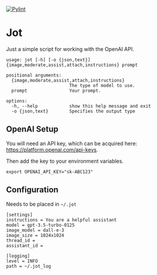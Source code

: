 [![Pylint](https://github.com/kyager/jot/actions/workflows/pylint.yml/badge.svg)](https://github.com/kyager/jot/actions/workflows/pylint.yml)

# Jot

Just a simple script for working with the OpenAI API.

```
usage: jot [-h] [-o {json,text}] {image,moderate,assist,attach,instructions} prompt

positional arguments:
  {image,moderate,assist,attach,instructions}
                        The type of model to use.
  prompt                Your prompt.

options:
  -h, --help            show this help message and exit
  -o {json,text}        Specifies the output type
```

## OpenAI Setup
You will need an API key, which can be acquired here: https://platform.openai.com/api-keys.

Then add the key to your environment variables.

`export OPENAI_API_KEY="sk-ABC123"`

## Configuration
Needs to be placed in `~/.jot`
```.jot
[settings]
instructions = You are a helpful assistant
model = gpt-3.5-turbo-0125
image_model = dall-e-3
image_size = 1024x1024
thread_id = 
assistant_id = 

[logging]
level = INFO
path = ~/.jot_log
```
